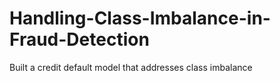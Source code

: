 # Handling-Class-Imbalance-in-Fraud-Detection
Built a credit default model that addresses class imbalance
